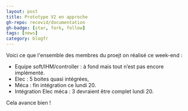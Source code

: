 ```yaml
---
layout: post
title: Prototype V2 en approche
gh-repo: recovid/documentation
gh-badge: [star, fork, follow]
tags: [news]
category: blogfr
---
```


Voici ce que l'ensemble des membres du proejt on réalisé ce week-end :

- Equipe soft/IHM/controller : à fond mais tout n’est pas encore implémenté.
- Elec : 5 boites quasi intégrées,
- Méca : fin intégration ce lundi 20.
- Intégration Elec méca : 3 devraient être complet lundi 20.

Cela avance bien !
